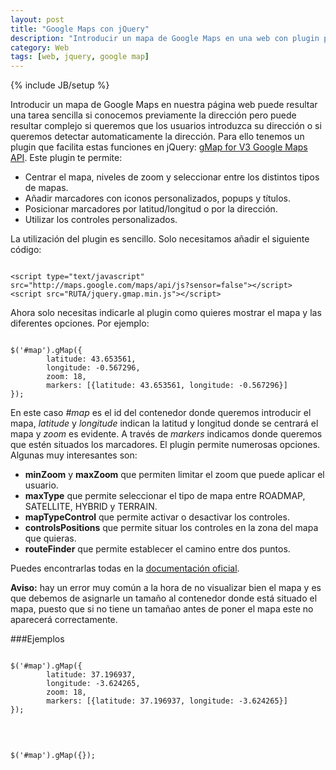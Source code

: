 ```yaml
---
layout: post
title: "Google Maps con jQuery"
description: "Introducir un mapa de Google Maps en una web con plugin para jQuery."
category: Web
tags: [web, jquery, google map]
---
```

<script type="text/javascript" src="http://maps.google.com/maps/api/js?sensor=false"></script>
<script src="http://cdn.jquerytools.org/1.2.7/full/jquery.tools.min.js"></script>
<script src="/recursos/js/jquery.gmap.min.js"></script>
{% include JB/setup %}

Introducir un mapa de Google Maps en nuestra página web puede resultar una tarea sencilla si conocemos previamente la dirección pero puede resultar complejo si queremos que los usuarios introduzca su dirección o si queremos detectar automaticamente la dirección. Para ello tenemos un plugin que facilita estas funciones en jQuery: [gMap for V3 Google Maps API](https://github.com/fridek/gmap). Este plugin te permite:

* Centrar el mapa, niveles de zoom y seleccionar entre los distintos tipos de mapas.
* Añadir marcadores con iconos personalizados, popups y títulos.
* Posicionar marcadores por latitud/longitud o por la dirección.
* Utilizar los controles personalizados.

La utilización del plugin es sencillo. Solo necesitamos añadir el siguiente código:
<pre><code>
&lt;script type="text/javascript" src="http://maps.google.com/maps/api/js?sensor=false"&gt;&lt;/script&gt;
&lt;script src="RUTA/jquery.gmap.min.js"&gt;&lt;/script&gt;
</code></pre>

Ahora solo necesitas indicarle al plugin como quieres mostrar el mapa y las diferentes opciones. Por ejemplo:
<pre><code>
$('#map').gMap({ 
        latitude: 43.653561, 
        longitude: -0.567296,
        zoom: 18,
        markers: [{latitude: 43.653561, longitude: -0.567296}]
});
</code></pre>

En este caso *#map* es el id del contenedor donde queremos introducir el mapa, *latitude* y *longitude* indican la latitud y longitud donde se centrará el mapa y *zoom* es evidente. A través de *markers* indicamos donde queremos que estén situados los marcadores.
El plugin permite numerosas opciones. Algunas muy interesantes son:

* **minZoom** y **maxZoom** que permiten limitar el zoom que puede aplicar el usuario.
* **maxType** que permite seleccionar el tipo de mapa entre ROADMAP, SATELLITE, HYBRID y TERRAIN.
* **mapTypeControl** que permite activar o desactivar los controles.
* **controlsPositions** que permite situar los controles en la zona del mapa que quieras.
* **routeFinder** que permite establecer el camino entre dos puntos.

Puedes encontrarlas todas en la [documentación oficial](http://www.smashinglabs.pl/gmap/documentation).

**Aviso:** hay un error muy común a la hora de no visualizar bien el mapa y es que debemos de asignarle un tamaño al contenedor donde está situado el mapa, puesto que si no tiene un tamañao antes de poner el mapa este no aparecerá correctamente.

###Ejemplos
<pre><code>
$('#map').gMap({ 
        latitude: 37.196937, 
        longitude: -3.624265,
        zoom: 18,
        markers: [{latitude: 37.196937, longitude: -3.624265}]
});
</code></pre>

<div class="map" id="map1"></div>
<br />
<pre><code>
$('#map').gMap({});
</code></pre>

<div class="map" id="map2"></div>



<!-- script mapas -->
<script type="application/javascript">
$('#map1').gMap({ 
        latitude: 37.196937, 
        longitude: -3.624265,
        zoom: 18,
        markers: [{latitude: 37.196937, longitude: -3.624265}]
});

$('#map2').gMap({});
</script>
